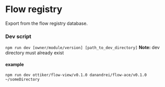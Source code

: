 # Flow registry
Export from the flow registry database.


### Dev script
`npm run dev [owner/module/version] [path_to_dev_directory]`
**Note:**  dev directory must already exist
#### example
`npm run dev ottiker/flow-view/v0.1.0 danandrei/flow-ace/v0.1.0 ~/someDirectory`